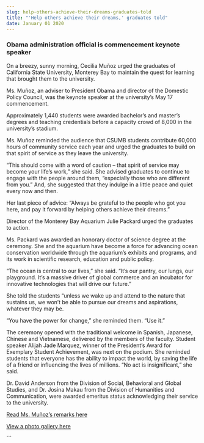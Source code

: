 ```yaml
---
slug: help-others-achieve-their-dreams-graduates-told
title: "'Help others achieve their dreams,' graduates told"
date: January 01 2020
---
```


 
<h3>Obama administration official is commencement keynote speaker</h3>
<p>
  On a breezy, sunny morning, Cecilia Muñoz urged the graduates of California
  State University, Monterey Bay to maintain the quest for learning that brought
  them to the university.
</p>
<p>
  Ms. Muñoz, an adviser to President Obama and director of the Domestic Policy
  Council, was the keynote speaker at the university’s May 17 commencement.
</p>
<p>
  Approximately 1,440 students were awarded bachelor’s and master’s degrees and
  teaching credentials before a capacity crowd of 8,000 in the university’s
  stadium.
</p>
<p>
  Ms. Muñoz reminded the audience that CSUMB students contribute 60,000 hours of
  community service each year and urged the graduates to build on that spirit of
  service as they leave the university.
</p>
<p>
  “This should come with a word of caution – that spirit of service may become
  your life’s work,” she said. She advised graduates to continue to engage with
  the people around them, “especially those who are different from you.” And,
  she suggested that they indulge in a little peace and quiet every now and
  then.
</p>
<p>
  Her last piece of advice: “Always be grateful to the people who got you here,
  and pay it forward by helping others achieve their dreams.”
</p>
<p>
  Director of the Monterey Bay Aquarium Julie Packard urged the graduates to
  action.
</p>
<p>
  Ms. Packard was awarded an honorary doctor of science degree at the ceremony.
  She and the aquarium have become a force for advancing ocean conservation
  worldwide through the aquarium’s exhibits and programs, and its work in
  scientific research, education and public policy.
</p>
<p>
  “The ocean is central to our lives,” she said. “It’s our pantry, our lungs,
  our playground. It’s a massive driver of global commerce and an incubator for
  innovative technologies that will drive our future.”
</p>
<p>
  She told the students “unless we wake up and attend to the nature that
  sustains us, we won’t be able to pursue our dreams and aspirations, whatever
  they may be.
</p>
<p>“You have the power for change,” she reminded them. “Use it.”</p>
<p>
  The ceremony opened with the traditional welcome in Spanish, Japanese, Chinese
  and Vietnamese, delivered by the members of the faculty. Student speaker
  Alijah Jade Marquez, winner of the President’s Award for Exemplary Student
  Achievement, was next on the podium. She reminded students that everyone has
  the ability to impact the world, by saving the life of a friend or influencing
  the lives of millions. “No act is insignificant,” she said.
</p>
<p>
  Dr. David Anderson from the Division of Social, Behavioral and Global Studies,
  and Dr. Josina Makau from the Division of Humanities and Communication, were
  awarded emeritus status acknowledging their service to the university.
</p>
<p>
  <a
    href="https://news.csumb.edu/news/2014/may/17/commencement-remarks-cecilia-muñoz"
    >Read Ms. Muñoz’s remarks here</a
  >
</p>
<p>
  <a href="https://news.csumb.edu/gallery/commencement-2014"
    >View a photo gallery here</a
  >
</p>
<p></p>
<p></p>
<p></p>
```
